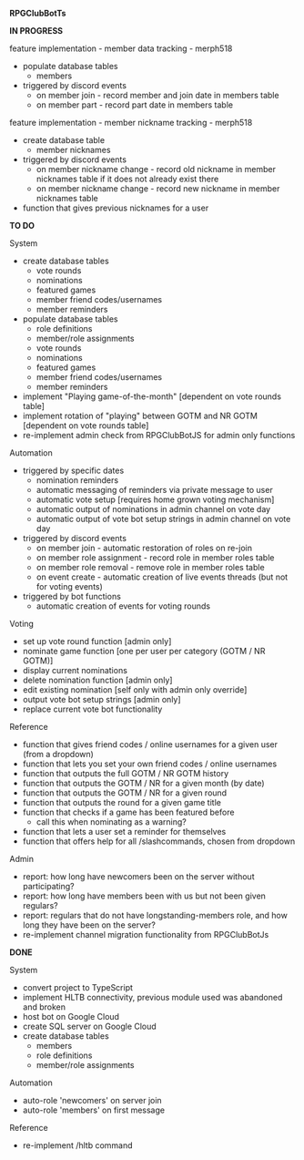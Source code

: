 **RPGClubBotTs**

**IN PROGRESS**

feature implementation - member data tracking - merph518
- populate database tables
  - members
- triggered by discord events
  - on member join - record member and join date in members table
  - on member part - record part date in members table

feature implementation - member nickname tracking - merph518
- create database table
  - member nicknames
- triggered by discord events
  - on member nickname change - record old nickname in member nicknames table if it does not already exist there
  - on member nickname change - record new nickname in member nicknames table
- function that gives previous nicknames for a user


**TO DO**

System
- create database tables
  - vote rounds
  - nominations
  - featured games
  - member friend codes/usernames
  - member reminders
- populate database tables
  - role definitions
  - member/role assignments
  - vote rounds
  - nominations
  - featured games
  - member friend codes/usernames
  - member reminders
- implement "Playing game-of-the-month" [dependent on vote rounds table]
- implement rotation of "playing" between GOTM and NR GOTM [dependent on vote rounds table]
- re-implement admin check from RPGClubBotJS for admin only functions

Automation
- triggered by specific dates
  - nomination reminders
  - automatic messaging of reminders via private message to user
  - automatic vote setup [requires home grown voting mechanism]
  - automatic output of nominations in admin channel on vote day
  - automatic output of vote bot setup strings in admin channel on vote day
- triggered by discord events
  - on member join - automatic restoration of roles on re-join 
  - on member role assignment - record role in member roles table
  - on member role removal - remove role in member roles table
  - on event create - automatic creation of live events threads (but not for voting events)
- triggered by bot functions
  - automatic creation of events for voting rounds

Voting
- set up vote round function [admin only]
- nominate game function [one per user per category (GOTM / NR GOTM)]
- display current nominations
- delete nomination function [admin only]
- edit existing nomination [self only with admin only override]
- output vote bot setup strings [admin only]
- replace current vote bot functionality 

Reference
- function that gives friend codes / online usernames for a given user (from a dropdown)
- function that lets you set your own friend codes / online usernames
- function that outputs the full GOTM / NR GOTM history
- function that outputs the GOTM / NR for a given month (by date)
- function that outputs the GOTM / NR for a given round
- function that outputs the round for a given game title
- function that checks if a game has been featured before
  - call this when nominating as a warning?
- function that lets a user set a reminder for themselves
- function that offers help for all /slashcommands, chosen from dropdown

Admin
- report: how long have newcomers been on the server without participating?
- report: how long have members been with us but not been given regulars?
- report: regulars that do not have longstanding-members role, and how long they have been on the server?
- re-implement channel migration functionality from RPGClubBotJs


**DONE**

System
- convert project to TypeScript
- implement HLTB connectivity, previous module used was abandoned and broken
- host bot on Google Cloud
- create SQL server on Google Cloud
- create database tables
  - members
  - role definitions
  - member/role assignments

Automation
- auto-role 'newcomers' on server join
- auto-role 'members' on first message

Reference
- re-implement /hltb command
